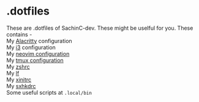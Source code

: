 # .dotfiles
These are .dotfiles of SachinC-dev. These might be uselful for you.
These contains -  
My [Alacritty](https://github.com/SachinC-dev/.dotfiles/blob/master/.config/alacritty/alacritty.yml) configuration  
My [i3](https://github.com/SachinC-dev/.dotfiles/blob/master/.config/i3/config) configuration  
My [neovim configuration](https://github.com/SachinC-dev/.dotfiles/blob/master/.config/nvim)  
My [tmux configuration](https://github.com/SachinC-dev/.dotfiles/blob/master/tmux/.tmux.conf)  
My [zshrc](https://github.com/SachinC-dev/.dotfiles/blob/master/.config/zsh/.zshrc)  
My [lf](https://github.com/SachinC-dev/.dotfiles/blob/master/.config/lf/lfrc)  
My [xinitrc](https://github.com/SachinC-dev/.dotfiles/blob/master/.config/xinitrc)  
My [sxhkdrc](https://github.com/SachinC-dev/.dotfiles/tree/master/.config/sxhkd/sxhkdrc)  
Some useful scripts at `.local/bin`  

